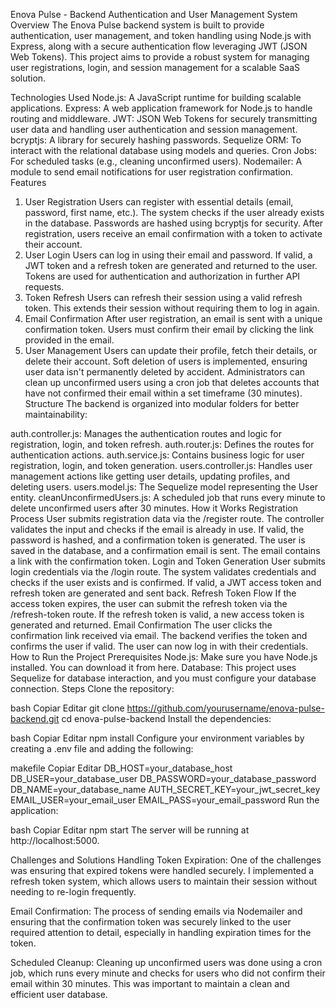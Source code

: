 Enova Pulse - Backend Authentication and User Management System
Overview
The Enova Pulse backend system is built to provide authentication, user management, and token handling using Node.js with Express, along with a secure authentication flow leveraging JWT (JSON Web Tokens). This project aims to provide a robust system for managing user registrations, login, and session management for a scalable SaaS solution.

Technologies Used
Node.js: A JavaScript runtime for building scalable applications.
Express: A web application framework for Node.js to handle routing and middleware.
JWT: JSON Web Tokens for securely transmitting user data and handling user authentication and session management.
bcryptjs: A library for securely hashing passwords.
Sequelize ORM: To interact with the relational database using models and queries.
Cron Jobs: For scheduled tasks (e.g., cleaning unconfirmed users).
Nodemailer: A module to send email notifications for user registration confirmation.
Features
1. User Registration
Users can register with essential details (email, password, first name, etc.).
The system checks if the user already exists in the database.
Passwords are hashed using bcryptjs for security.
After registration, users receive an email confirmation with a token to activate their account.
2. User Login
Users can log in using their email and password.
If valid, a JWT token and a refresh token are generated and returned to the user.
Tokens are used for authentication and authorization in further API requests.
3. Token Refresh
Users can refresh their session using a valid refresh token.
This extends their session without requiring them to log in again.
4. Email Confirmation
After user registration, an email is sent with a unique confirmation token.
Users must confirm their email by clicking the link provided in the email.
5. User Management
Users can update their profile, fetch their details, or delete their account.
Soft deletion of users is implemented, ensuring user data isn't permanently deleted by accident.
Administrators can clean up unconfirmed users using a cron job that deletes accounts that have not confirmed their email within a set timeframe (30 minutes).
Structure
The backend is organized into modular folders for better maintainability:

auth.controller.js: Manages the authentication routes and logic for registration, login, and token refresh.
auth.router.js: Defines the routes for authentication actions.
auth.service.js: Contains business logic for user registration, login, and token generation.
users.controller.js: Handles user management actions like getting user details, updating profiles, and deleting users.
users.model.js: The Sequelize model representing the User entity.
cleanUnconfirmedUsers.js: A scheduled job that runs every minute to delete unconfirmed users after 30 minutes.
How it Works
Registration Process
User submits registration data via the /register route.
The controller validates the input and checks if the email is already in use.
If valid, the password is hashed, and a confirmation token is generated.
The user is saved in the database, and a confirmation email is sent.
The email contains a link with the confirmation token.
Login and Token Generation
User submits login credentials via the /login route.
The system validates credentials and checks if the user exists and is confirmed.
If valid, a JWT access token and refresh token are generated and sent back.
Refresh Token Flow
If the access token expires, the user can submit the refresh token via the /refresh-token route.
If the refresh token is valid, a new access token is generated and returned.
Email Confirmation
The user clicks the confirmation link received via email.
The backend verifies the token and confirms the user if valid.
The user can now log in with their credentials.
How to Run the Project
Prerequisites
Node.js: Make sure you have Node.js installed. You can download it from here.
Database: This project uses Sequelize for database interaction, and you must configure your database connection.
Steps
Clone the repository:

bash
Copiar
Editar
git clone https://github.com/yourusername/enova-pulse-backend.git
cd enova-pulse-backend
Install the dependencies:

bash
Copiar
Editar
npm install
Configure your environment variables by creating a .env file and adding the following:

makefile
Copiar
Editar
DB_HOST=your_database_host
DB_USER=your_database_user
DB_PASSWORD=your_database_password
DB_NAME=your_database_name
AUTH_SECRET_KEY=your_jwt_secret_key
EMAIL_USER=your_email_user
EMAIL_PASS=your_email_password
Run the application:

bash
Copiar
Editar
npm start
The server will be running at http://localhost:5000.

Challenges and Solutions
Handling Token Expiration: One of the challenges was ensuring that expired tokens were handled securely. I implemented a refresh token system, which allows users to maintain their session without needing to re-login frequently.

Email Confirmation: The process of sending emails via Nodemailer and ensuring that the confirmation token was securely linked to the user required attention to detail, especially in handling expiration times for the token.

Scheduled Cleanup: Cleaning up unconfirmed users was done using a cron job, which runs every minute and checks for users who did not confirm their email within 30 minutes. This was important to maintain a clean and efficient user database.

